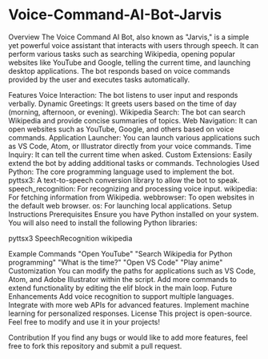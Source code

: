 # Voice-Command-AI-Bot-Jarvis
Overview
The Voice Command AI Bot, also known as "Jarvis," is a simple yet powerful voice assistant that interacts with users through speech. It can perform various tasks such as searching Wikipedia, opening popular websites like YouTube and Google, telling the current time, and launching desktop applications. The bot responds based on voice commands provided by the user and executes tasks automatically.

Features
Voice Interaction: The bot listens to user input and responds verbally.
Dynamic Greetings: It greets users based on the time of day (morning, afternoon, or evening).
Wikipedia Search: The bot can search Wikipedia and provide concise summaries of topics.
Web Navigation: It can open websites such as YouTube, Google, and others based on voice commands.
Application Launcher: You can launch various applications such as VS Code, Atom, or Illustrator directly from your voice commands.
Time Inquiry: It can tell the current time when asked.
Custom Extensions: Easily extend the bot by adding additional tasks or commands.
Technologies Used
Python: The core programming language used to implement the bot.
pyttsx3: A text-to-speech conversion library to allow the bot to speak.
speech_recognition: For recognizing and processing voice input.
wikipedia: For fetching information from Wikipedia.
webbrowser: To open websites in the default web browser.
os: For launching local applications.
Setup Instructions
Prerequisites
Ensure you have Python installed on your system. You will also need to install the following Python libraries:

pyttsx3
SpeechRecognition
wikipedia

Example Commands
"Open YouTube"
"Search Wikipedia for Python programming"
"What is the time?"
"Open VS Code"
"Play anime"
Customization
You can modify the paths for applications such as VS Code, Atom, and Adobe Illustrator within the script.
Add more commands to extend functionality by editing the elif block in the main loop.
Future Enhancements
Add voice recognition to support multiple languages.
Integrate with more web APIs for advanced features.
Implement machine learning for personalized responses.
License
This project is open-source. Feel free to modify and use it in your projects!

Contribution
If you find any bugs or would like to add more features, feel free to fork this repository and submit a pull request.

